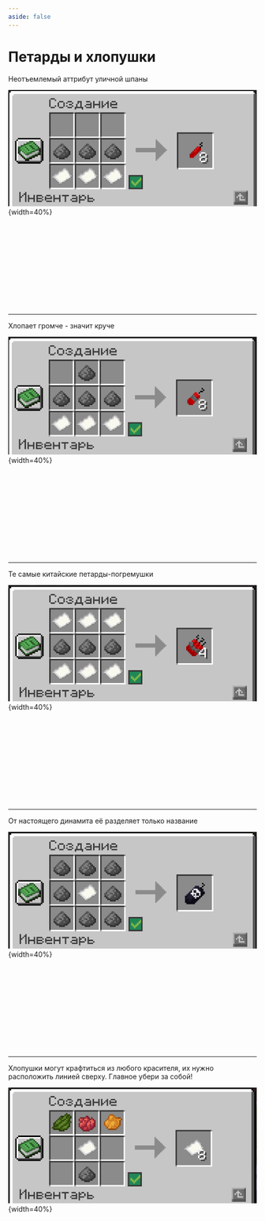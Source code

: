 ```yaml
---
aside: false
---
```


# Петарды и хлопушки

<ItemCard>
<Card style="overflow: hidden;" class="m-0">
    <template #header>
        <Image alt="user header" src="/assets/bestiary/items/firecrackers/firecracker_small.png" width="40%"/>
    </template>
    <template #title>Петарда "Хлопушка"</template>
    <template #content>
      <Divider />
      <h3>Получение:</h3>
      <ul>
      <li>Крафт</li>
      </ul>
      <Divider />
      <p>Текстура: sm1lly</p>
    </template>
</Card>
</ItemCard>

Неотъемлемый аттрибут уличной шпаны

![Крафт маленькой петарды](/assets/bestiary/items/firecrackers/firecracker_small_craft.png){width=40%}

<br><br><br><br><br><br><br><br><br><br>

***

<ItemCard>
<Card style="overflow: hidden;" class="m-0">
    <template #header>
        <Image alt="user header" src="/assets/bestiary/items/firecrackers/firecracker_medium.png" width="40%"/>
    </template>
    <template #title>Петарда "Кирдык"</template>
    <template #content>
      <Divider />
      <h3>Получение:</h3>
      <ul>
      <li>Крафт</li>
      </ul>
      <Divider />
      <p>Текстура: sm1lly</p>
    </template>
</Card>
</ItemCard>

Хлопает громче - значит круче

![Крафт средней петарды](/assets/bestiary/items/firecrackers/firecracker_medium_craft.png){width=40%}

<br><br><br><br><br><br><br><br><br><br>

***

<ItemCard>
<Card style="overflow: hidden;" class="m-0">
    <template #header>
        <Image alt="user header" src="/assets/bestiary/items/firecrackers/firecracker_bunch.png" width="40%"/>
    </template>
    <template #title>Петарда "Стая котят"</template>
    <template #content>
      <Divider />
      <h3>Получение:</h3>
      <ul>
      <li>Крафт</li>
      </ul>
      <Divider />
      <p>Текстура: sm1lly</p>
    </template>
</Card>
</ItemCard>

Те самые китайские петарды-погремушки

![Крафт связки петард](/assets/bestiary/items/firecrackers/firecracker_bunch_craft.png){width=40%}

<br><br><br><br><br><br><br><br><br><br>

***

<ItemCard>
<Card style="overflow: hidden;" class="m-0">
    <template #header>
        <Image alt="user header" src="/assets/bestiary/items/firecrackers/firecracker_big.png" width="40%"/>
    </template>
    <template #title>Петарда "П*здец"</template>
    <template #content>
      <Divider />
      <h3>Получение:</h3>
      <ul>
      <li>Крафт</li>
      </ul>
      <Divider />
      <p>Текстура: sm1lly</p>
    </template>
</Card>
</ItemCard>

От настоящего динамита её разделяет только название

![Крафт маленькой петарды](/assets/bestiary/items/firecrackers/firecracker_big_craft.png){width=40%}

<br><br><br><br><br><br><br><br><br><br>

***

<ItemCard>
<Card style="overflow: hidden;" class="m-0">
    <template #title>Хлопушка</template>
    <template #content>
      <Divider />
      <h3>Получение:</h3>
      <ul>
      <li>Крафт</li>
      </ul>
      <Divider />
      <p>Текстуры нет =(</p>
    </template>
</Card>
</ItemCard>

Хлопушки могут крафтиться из любого красителя, их нужно расположить линией сверху. Главное убери за собой!

![Крафт маленькой петарды](/assets/bestiary/items/firecrackers/hlopushka_craft.png){width=40%}
